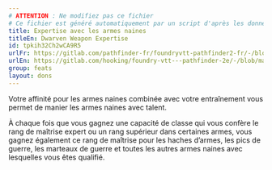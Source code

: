 ```yaml
---
# ATTENTION : Ne modifiez pas ce fichier
# Ce fichier est généré automatiquement par un script d'après les données du module Foundry VTT officiel et de sa traduction
title: Expertise avec les armes naines
titleEn: Dwarven Weapon Expertise
id: tpkih32Ch2wCA9R5
urlFr: https://gitlab.com/pathfinder-fr/foundryvtt-pathfinder2-fr/-/blob/master/data/feats/tpkih32Ch2wCA9R5.htm
urlEn: https://gitlab.com/hooking/foundry-vtt---pathfinder-2e/-/blob/master/packs/data/feats.db/dwarven-weapon-expertise.json
group: feats
layout: dons
---
```

Votre affinité pour les armes naines combinée avec votre entraînement vous permet de manier les armes naines avec talent.

À chaque fois que vous gagnez une capacité de classe qui vous confère le rang de maîtrise expert ou un rang supérieur dans certaines armes, vous gagnez également ce rang de maîtrise pour les haches d’armes, les pics de guerre, les marteaux de guerre et toutes les autres armes naines avec lesquelles vous êtes qualifié.


